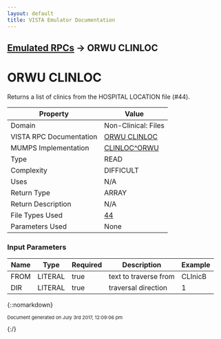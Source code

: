 ```yaml
---
layout: default
title: VISTA Emulator Documentation
---
```


## [Emulated RPCs](TableOfContents) &#8594; ORWU CLINLOC
# ORWU CLINLOC

Returns a list of clinics from the HOSPITAL LOCATION file (#44).

Property | Value
--- | ---
Domain | Non-Clinical: Files
VISTA RPC Documentation | [ORWU CLINLOC](../VISTARPC/ORWU_CLINLOC)
MUMPS Implementation | [CLINLOC^ORWU](http://code.osehra.org/dox/Routine_ORWU_source.html)
Type | READ
Complexity | DIFFICULT
Uses | N/A
Return Type | ARRAY
Return Description | N/A
File Types Used | [44](../VDM/Hospital_Location-44)
Parameters Used | None


### Input Parameters

Name | Type | Required | Description | Example
--- | --- | --- | --- | ---
FROM | LITERAL | true | text to traverse from | CLInicB
DIR | LITERAL | true | traversal direction | 1

{::nomarkdown} <br/><p style="font-size: 11px">Document generated on July 3rd 2017, 12:09:06 pm</p>{:/}